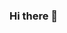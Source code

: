 ### Hi there 👋

<!--
**bensmith83/bensmith83** is a ✨ _special_ ✨ repository because its `README.md` (this file) appears on your GitHub profile.

Here are some ideas to get you started:

- 🔭 I’m currently working on
-- making tools to mess with wireless (BLE, 802.11, Thread, etc) network traffic
-- various hardware circuit board projects
- 🌱 I’m currently learning too much!
- 👯 I’m looking to collaborate on 
- 💬 Ask me about Bluetooth Low Energy (BLE) research!
- 📫 How to reach me: ...
- 😄 Pronouns: he/him
- ⚡ Fun fact: ...
-->
